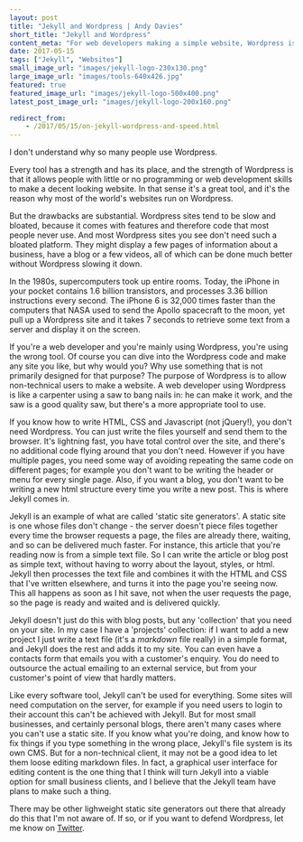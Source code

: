 ```yaml
---
layout: post
title: "Jekyll and Wordpress | Andy Davies"
short_title: "Jekyll and Wordpress"
content_meta: "For web developers making a simple website, Wordpress is often unnecessary when faster and simpler alternatives like Jekyll are available."
date: 2017-05-15
tags: ["Jekyll", "Websites"]
small_image_url: "images/jekyll-logo-230x130.png"
large_image_url: "images/tools-640x426.jpg"
featured: true
featured_image_url: "images/jekyll-logo-500x400.png"
latest_post_image_url: "images/jekyll-logo-200x160.png"

redirect_from:
    - /2017/05/15/on-jekyll-wordpress-and-speed.html
---
```


I don't understand why so many people use Wordpress. 

Every tool has a strength and has its place, and the strength of Wordpress is that it allows people with little or no programming or web development skills to make a decent looking website. In that sense it's a great tool, and it's the reason why most of the world's websites run on Wordpress. 

But the drawbacks are substantial. Wordpress sites tend to be slow and bloated, because it comes with features and therefore code that most people never use. And most Wordpress sites you see don't need such a bloated platform. They might display a few pages of information about a business, have a blog or a few videos, all of which can be done much better without Wordpress slowing it down. 

In the 1980s, supercomputers took up entire rooms. Today, the iPhone in your pocket contains 1.6 billion transistors, and processes 3.36 billion instructions every second. The iPhone 6 is 32,000 times faster than the computers that NASA used to send the Apollo spacecraft to the moon, yet pull up a Wordpress site and it takes 7 seconds to retrieve some text from a server and display it on the screen.

If you're a web developer and you're mainly using Wordpress, you're using the wrong tool. Of course you can dive into the Wordpress code and make any site you like, but why would you? Why use something that is not primarily designed for that purpose? The purpose of Wordpress is to allow non-technical users to make a website. A web developer using Wordpress is like a carpenter using a saw to bang nails in: he can make it work, and the saw is a good quality saw, but there's a more appropriate tool to use.

If you know how to write HTML, CSS and Javascript (not jQuery!), you don't need Wordpress. You can just write the files yourself and send them to the browser. It's lightning fast, you have total control over the site, and there's no additional code flying around that you don't need. However if you have multiple pages, you need some way of avoiding repeating the same code on different pages; for example you don't want to be writing the header or menu for every single page. Also, if you want a blog, you don't want to be writing a new html structure every time you write a new post. This is where Jekyll comes in.

Jekyll is an example of what are called 'static site generators'. A static site is one whose files don't change - the server doesn't piece files together every time the browser requests a page, the files are already there, waiting, and so can be delivered much faster. For instance, this article that you're reading now is from a simple text file. So I can write the article or blog post as simple text, without having to worry about the layout, styles, or html. Jekyll then processes the text file and combines it with the HTML and CSS that I've written elsewhere, and turns it into the page you're seeing now. This all happens as soon as I hit save, not when the user requests the page, so the page is ready and waited and is delivered quickly.

Jekyll doesn't just do this with blog posts, but any 'collection' that you need on your site. In my case I have a 'projects' collection: if I want to add a new project I just write a text file (it's a *markdown* file really) in a simple format, and Jekyll does the rest and adds it to my site. You can even have a contacts form that emails you with a customer's enquiry. You do need to outsource the actual emailing to an external service, but from your customer's point of view that hardly matters.

Like every software tool, Jekyll can't be used for everything. Some sites will need computation on the server, for example if you need users to login to their account this can't be achieved with Jekyll. But for most small businesses, and certainly personal blogs, there aren't many cases where you can't use a static site. If you know what you're doing, and know how to fix things if you type something in the wrong place, Jekyll's file system is its own CMS. But for a non-technical client, it may not be a good idea to let them loose editing markdown files. In fact, a graphical user interface for editing content is the one thing that I think will turn Jekyll into a viable option for small business clients, and I believe that the Jekyll team have plans to make such a thing.

There may be other lighweight static site generators out there that already do this that I'm not aware of. If so, or if you want to defend Wordpress, let me know on [Twitter](https://twitter.com/1andydavies1).